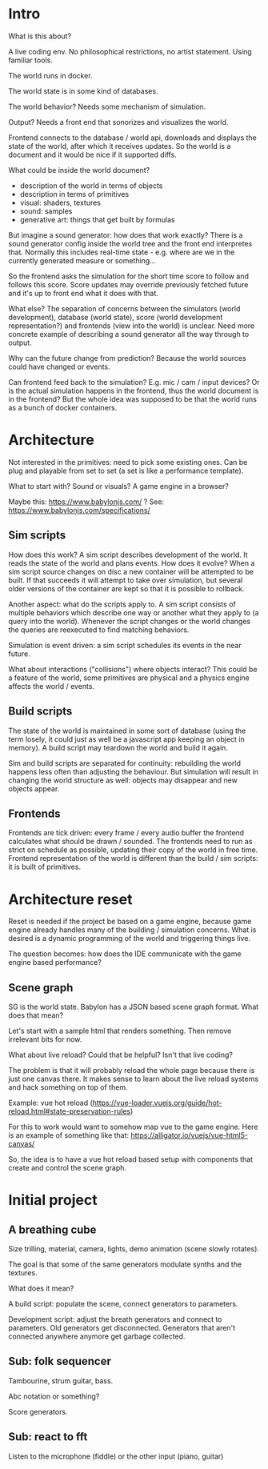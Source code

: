 # Intro

What is this about?

A live coding env. No philosophical restrictions, no artist statement. Using familiar tools.

The world runs in docker. 

The world state is in some kind of databases. 

The world behavior? Needs some mechanism of simulation.

Output? Needs a front end that sonorizes and visualizes the world.

Frontend connects to the database / world api, downloads and displays the state of the world, after which it receives updates. So the world is a document and it would be nice if it supported diffs.

What could be inside the world document?

- description of the world in terms of objects
- description in terms of primitives
- visual: shaders, textures
- sound: samples
- generative art: things that get built by formulas

But imagine a sound generator: how does that work exactly? There is a sound generator config inside the world tree and the front end interpretes that. Normally this includes real-time state - e.g. where are we in the currently generated measure or something...

So the frontend asks the simulation for the short time score to follow and follows this score. Score updates may override previously fetched future and it's up to front end what it does with that. 

What else? The separation of concerns between the simulators (world development), database (world state), score (world development representation?) and frontends (view into the world) is unclear. Need more concrete example of describing a sound generator all the way through to output.

Why can the future change from prediction? Because the world sources could have changed or events. 

Can frontend feed back to the simulation? E.g. mic / cam / input devices? Or is the actual simulation happens in the frontend, thus the world document is in the frontend? But the whole idea was supposed to be that the world runs as a bunch of docker containers.

# Architecture

Not interested in the primitives: need to pick some existing ones. Can be plug and playable from set to set (a set is like a performance template). 

What to start with? Sound or visuals? A game engine in a browser?

Maybe this: https://www.babylonjs.com/ ? See: https://www.babylonjs.com/specifications/

## Sim scripts

How does this work? A sim script describes development of the world. It reads the state of the world and plans events. How does it evolve? When a sim script source changes on disc a new container will be attempted to be built. If that succeeds it will attempt to take over simulation, but several older versions of the container are kept so that it is possible to rollback.

Another aspect: what do the scripts apply to. A sim script consists of multiple behaviors which describe one way or another what they apply to (a query into the world). Whenever the script changes or the world changes the queries are reexecuted to find matching behaviors.

Simulation is event driven: a sim script schedules its events in the near future. 

What about interactions ("collisions") where objects interact? This could be a feature of the world, some primitives are physical and a physics engine affects the world / events.

## Build scripts

The state of the world is maintained in some sort of database (using the term losely, it could just as well be a javascript app keeping an object in memory). A build script may teardown the world and build it again. 

Sim and build scripts are separated for continuity: rebuilding the world happens less often than adjusting the behaviour. But simulation will result in changing the world structure as well: objects may disappear and new objects appear. 

## Frontends

Frontends are tick driven: every frame / every audio buffer the frontend calculates what should be drawn / sounded. The frontends need to run as strict on schedule as possible, updating their copy of the world in free time. Frontend representation of the world is different than the build / sim scripts: it is built of primitives. 

# Architecture reset

Reset is needed if the project be based on a game engine, because game engine already handles many of the building / simulation concerns. What is desired is a dynamic programming of the world and triggering things live. 

The question becomes: how does the IDE communicate with the game engine based performance?

## Scene graph

SG is the world state. Babylon has a JSON based scene graph format. What does that mean?

Let's start with a sample html that renders something. Then remove irrelevant bits for now.

What about live reload? Could that be helpful? Isn't that live coding? 

The problem is that it will probably reload the whole page because there is just one canvas there. It makes sense to learn about the live reload systems and hack something on top of them.

Example: vue hot reload (https://vue-loader.vuejs.org/guide/hot-reload.html#state-preservation-rules)

For this to work would want to somehow map vue to the game engine. Here is an example of something like that:
https://alligator.io/vuejs/vue-html5-canvas/

So, the idea is to have a vue hot reload based setup with components that create and control the scene graph.

# Initial project

## A breathing cube

Size trilling, material, camera, lights, demo animation (scene slowly rotates).

The goal is that some of the same generators modulate synths and the textures.

What does it mean?

A build script: populate the scene, connect generators to parameters.

Development script: adjust the breath generators and connect to parameters. Old generators get disconnected. Generators that aren't connected anywhere anymore get garbage collected.

## Sub: folk sequencer

Tambourine, strum guitar, bass.

Abc notation or something?

Score generators.

## Sub: react to fft 

Listen to the microphone (fiddle) or the other input (piano, guitar)
